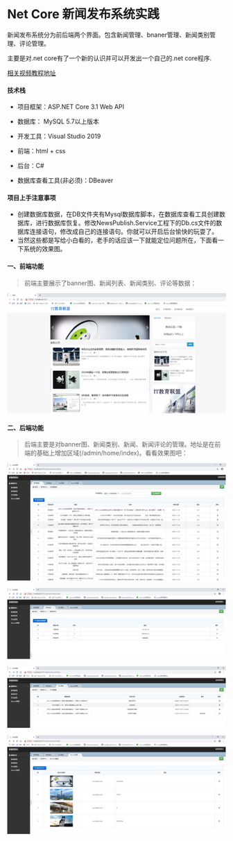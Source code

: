 # Net Core 新闻发布系统实践

新闻发布系统分为前后端两个界面。包含新闻管理、bnaner管理、新闻类别管理、评论管理。

主要是对.net core有了一个新的认识并可以开发出一个自己的.net core程序.

[相关视频教程地址](https://study.163.com/course/courseMain.htm?courseId=1005955006)

#### 技术栈

- 项目框架：ASP.NET Core 3.1 Web API

- 数据库： MySQL  5.7以上版本

- 开发工具：Visual Studio 2019

- 前端：html + css

- 后台：C#

- 数据库查看工具(非必须)：DBeaver

  

#### 项目上手注意事项
- 创建数据库数据，在DB文件夹有Mysql数据库脚本，在数据库查看工具创建数据库，进行数据库恢复。修改NewsPublish.Service工程下的Db.cs文件的数据库连接语句，修改成自己的连接语句。你就可以开启后台愉快的玩耍了。
- 当然这些都是写给小白看的，老手的话应该一下就能定位问题所在，下面看一下系统的效果图。

#### 一、前端功能

> 前端主要展示了banner图、新闻列表、新闻类别、评论等数据：

![前端.png](https://github.com/Nick-Hoper/NewsPublish/blob/main/ScreenShot/前端.png)



#### 二、后端功能

> 后端主要是对banner图、新闻类别、新闻、新闻评论的管理。地址是在前端的基础上增加区域(/admin/home/index)。看看效果图吧：

![新闻管理](https://github.com/Nick-Hoper/NewsPublish/blob/main/ScreenShot/新闻管理.png)

![新闻类别](https://github.com/Nick-Hoper/NewsPublish/blob/main/ScreenShot/新闻类别.png)





![新闻评论](https://github.com/Nick-Hoper/NewsPublish/blob/main/ScreenShot/新闻评论.png)



![banner管理](https://github.com/Nick-Hoper/NewsPublish/blob/main/ScreenShot/banner管理.png)



